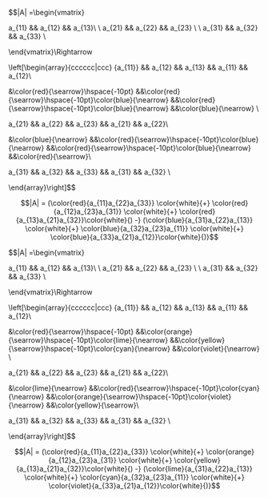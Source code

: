 
$$|A| =\begin{vmatrix} 

a_{11} && a_{12} && a_{13}\\
\\
a_{21} && a_{22} && a_{23} \\
\\
a_{31} && a_{32} && a_{33} \\ 


\end{vmatrix}\Rightarrow

\left[\begin{array}{cccccc|ccc}
{a_{11}} && a_{12} && a_{13} && a_{11} && a_{12}\\

&\color{red}{\searrow}\hspace{-10pt} &&\color{red}{\searrow}\hspace{-10pt}\color{blue}{\nearrow}  &&\color{red}{\searrow}\hspace{-10pt}\color{blue}{\nearrow}  &&\color{blue}{\nearrow} \\

a_{21} && a_{22} && a_{23} && a_{21} && a_{22}\\

&\color{blue}{\nearrow} &&\color{red}{\searrow}\hspace{-10pt}\color{blue}{\nearrow}  &&\color{red}{\searrow}\hspace{-10pt}\color{blue}{\nearrow}  &&\color{red}{\searrow}\\

a_{31} && a_{32} && a_{33} && a_{31} && a_{32} \\ 


\end{array}\right]$$

$$|A| = (\color{red}{a_{11}a_{22}a_{33}} \color{white}{+} \color{red}{a_{12}a_{23}a_{31}} \color{white}{+} \color{red}{a_{13}a_{21}a_{32}}\color{white}{) -} (\color{blue}{a_{31}a_{22}a_{13}} \color{white}{+} \color{blue}{a_{32}a_{23}a_{11}} \color{white}{+} \color{blue}{a_{33}a_{21}a_{12}}\color{white}{)}$$


$$|A| =\begin{vmatrix} 

a_{11} && a_{12} && a_{13}\\
\\
a_{21} && a_{22} && a_{23} \\
\\
a_{31} && a_{32} && a_{33} \\ 


\end{vmatrix}\Rightarrow

\left[\begin{array}{cccccc|ccc}
{a_{11}} && a_{12} && a_{13} && a_{11} && a_{12}\\

&\color{red}{\searrow}\hspace{-10pt} &&\color{orange}{\searrow}\hspace{-10pt}\color{lime}{\nearrow}  &&\color{yellow}{\searrow}\hspace{-10pt}\color{cyan}{\nearrow}  &&\color{violet}{\nearrow} \\

a_{21} && a_{22} && a_{23} && a_{21} && a_{22}\\

&\color{lime}{\nearrow} &&\color{red}{\searrow}\hspace{-10pt}\color{cyan}{\nearrow}  &&\color{orange}{\searrow}\hspace{-10pt}\color{violet}{\nearrow}  &&\color{yellow}{\searrow}\\

a_{31} && a_{32} && a_{33} && a_{31} && a_{32} \\ 


\end{array}\right]$$

$$|A| = (\color{red}{a_{11}a_{22}a_{33}} \color{white}{+} \color{orange}{a_{12}a_{23}a_{31}} \color{white}{+} \color{yellow}{a_{13}a_{21}a_{32}}\color{white}{) -} (\color{lime}{a_{31}a_{22}a_{13}} \color{white}{+} \color{cyan}{a_{32}a_{23}a_{11}} \color{white}{+} \color{violet}{a_{33}a_{21}a_{12}}\color{white}{)}$$
